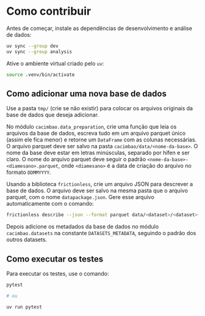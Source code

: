 # Como contribuir

Antes de começar, instale as dependências de desenvolvimento e análise de dados:

```bash
uv sync --group dev
uv sync --group analysis
```

Ative o ambiente virtual criado pelo `uv`:

```bash
source .venv/bin/activate
```

## Como adicionar uma nova base de dados

Use a pasta `tmp/` (crie se não existir) para colocar os arquivos originais da base de dados que deseja adicionar.

No módulo `cacimbao.data_preparation`, crie uma função que leia os arquivos da base de dados, escreva tudo em um arquivo
parquet único (assim ele fica menor) e retorne um `DataFrame` com as colunas necessárias. O arquivo parquet deve ser salvo
na pasta `cacimbao/data/<nome-da-base>`. O nome da base deve estar em letras minúsculas, separado por hífen e ser claro.
O nome do arquivo parquet deve seguir o padrão `<nome-da-base>-<diamesano>.parquet`, onde `<diamesano>`
é a data de criação do arquivo no formato `DDMMYYYY`.

Usando a biblioteca `frictionless`, crie um arquivo JSON para descrever a base de dados. O arquivo deve ser salvo
na mesma pasta que o arquivo parquet, com o nome `datapackage.json`. Gere esse arquivo automaticamente com o comando:

```bash
frictionless describe --json --format parquet data/<dataset>/<dataset>-<diamesano>.parquet > data/<dataset>/datapackage.json
```

Depois adicione os metadados da base de dados no módulo `cacimbao.datasets` na constante `DATASETS_METADATA`,
seguindo o padrão dos outros datasets.

## Como executar os testes

Para executar os testes, use o comando:

```bash
pytest

# ou

uv run pytest
```
